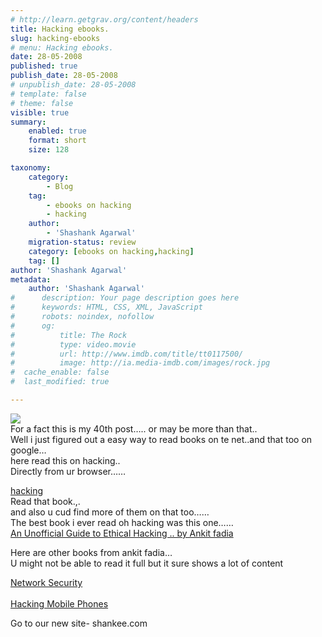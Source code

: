 ```yaml
---
# http://learn.getgrav.org/content/headers
title: Hacking ebooks.
slug: hacking-ebooks
# menu: Hacking ebooks.
date: 28-05-2008
published: true
publish_date: 28-05-2008
# unpublish_date: 28-05-2008
# template: false
# theme: false
visible: true
summary:
    enabled: true
    format: short
    size: 128

taxonomy:
    category:
        - Blog
    tag:
        - ebooks on hacking
        - hacking
    author:
        - 'Shashank Agarwal'
    migration-status: review
    category: [ebooks on hacking,hacking]
    tag: []
author: 'Shashank Agarwal'
metadata:
    author: 'Shashank Agarwal'
#      description: Your page description goes here
#      keywords: HTML, CSS, XML, JavaScript
#      robots: noindex, nofollow
#      og:
#          title: The Rock
#          type: video.movie
#          url: http://www.imdb.com/title/tt0117500/
#          image: http://ia.media-imdb.com/images/rock.jpg
#  cache_enable: false
#  last_modified: true

---
```


[![](http://bp0.blogger.com/_V2JZuLkPrjQ/SD0AijDzVqI/AAAAAAAAAHE/bMtaIc1heYc/s320/book1_large.jpg)](http://bp0.blogger.com/_V2JZuLkPrjQ/SD0AijDzVqI/AAAAAAAAAHE/bMtaIc1heYc/s1600-h/book1_large.jpg)  
For a fact this is my 40th post….. or may be more than that..  
Well i just figured out a easy way to read books on te net..and that too on google…  
here read this on hacking..  
Directly from ur browser……

[hacking](http://books.google.co.in/books?hl=en&id=P8ijosP6ti4C&dq=hacking&printsec=frontcover&source=web&ots=6Q-0XwncCs&sig=ZNUnWc0rRSZPz72m5qHYPNh2z7k#PPA5,M1)  
Read that book.,.  
and also u cud find more of them on that too……  
The best book i ever read oh hacking was this one……[  
An Unofficial Guide to Ethical Hacking .. by Ankit fadia](http://books.google.co.in/books?id=63bTgMUv1LkC&printsec=frontcover&dq=ankit+fadia&ei=Pv88SNWMBYnKsQOl0Y20Cw&sig=AsbkHLi2-DnnQWuqaNjqXPyLm38)

Here are other books from ankit fadia…  
U might not be able to read it full but it sure shows a lot of content

[Network Security](http://books.google.co.in/books?id=aykZtEhl6GMC&printsec=frontcover&dq=ankit+fadia&ei=Pv88SNWMBYnKsQOl0Y20Cw&sig=DbtO4t1pxWSTEsM8jipNA_I0I7E)  
[  
Hacking Mobile Phones](http://books.google.co.in/books?id=UtsaAAAACAAJ&dq=ankit+fadia&ei=Pv88SNWMBYnKsQOl0Y20Cw)

Go to our new site- shankee.com
